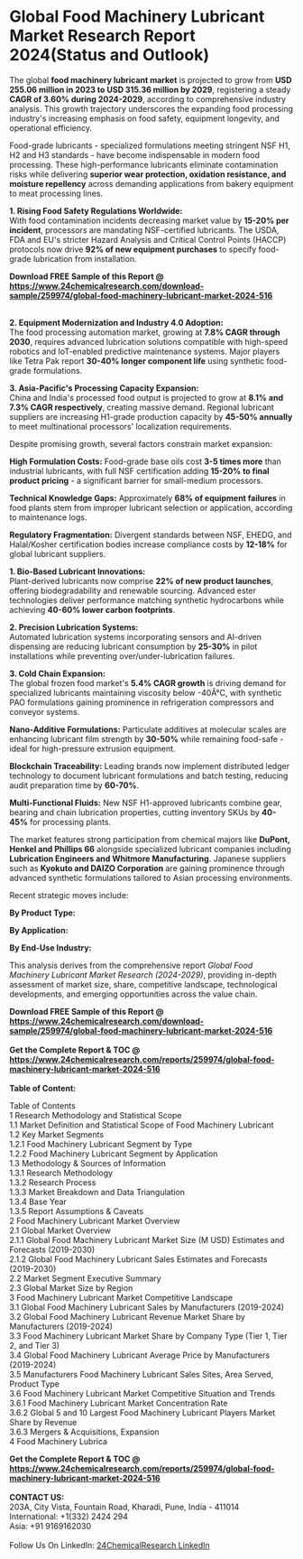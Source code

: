 <h1>Global Food Machinery Lubricant Market Research Report 2024(Status and Outlook)</h1><p>The global <strong>food machinery lubricant market</strong> is projected to grow from <strong>USD 255.06 million in 2023 to USD 315.36 million by 2029</strong>, registering a steady <strong>CAGR of 3.60% during 2024-2029</strong>, according to comprehensive industry analysis. This growth trajectory underscores the expanding food processing industry's increasing emphasis on food safety, equipment longevity, and operational efficiency.</p><p>Food-grade lubricants - specialized formulations meeting stringent NSF H1, H2 and H3 standards - have become indispensable in modern food processing. These high-performance lubricants eliminate contamination risks while delivering <strong>superior wear protection, oxidation resistance, and moisture repellency</strong> across demanding applications from bakery equipment to meat processing lines.</p><p><strong>1. Rising Food Safety Regulations Worldwide:</strong><br>
With food contamination incidents decreasing market value by <strong>15-20% per incident</strong>, processors are mandating NSF-certified lubricants. The USDA, FDA and EU's stricter Hazard Analysis and Critical Control Points (HACCP) protocols now drive <strong>92% of new equipment purchases</strong> to specify food-grade lubrication from installation.</p><div><b>Download FREE Sample of this Report @ 
            <a href="https://www.24chemicalresearch.com/download-sample/259974/global-food-machinery-lubricant-market-2024-516">
            https://www.24chemicalresearch.com/download-sample/259974/global-food-machinery-lubricant-market-2024-516</a></b></div><br><p><strong>2. Equipment Modernization and Industry 4.0 Adoption:</strong><br>
The food processing automation market, growing at <strong>7.8% CAGR through 2030</strong>, requires advanced lubrication solutions compatible with high-speed robotics and IoT-enabled predictive maintenance systems. Major players like Tetra Pak report <strong>30-40% longer component life</strong> using synthetic food-grade formulations.</p><p><strong>3. Asia-Pacific's Processing Capacity Expansion:</strong><br>
China and India's processed food output is projected to grow at <strong>8.1% and 7.3% CAGR respectively</strong>, creating massive demand. Regional lubricant suppliers are increasing H1-grade production capacity by <strong>45-50% annually</strong> to meet multinational processors' localization requirements.</p><p>Despite promising growth, several factors constrain market expansion:</p><p><strong>High Formulation Costs:</strong> Food-grade base oils cost <strong>3-5 times more</strong> than industrial lubricants, with full NSF certification adding <strong>15-20% to final product pricing</strong> - a significant barrier for small-medium processors.</p><p><strong>Technical Knowledge Gaps:</strong> Approximately <strong>68% of equipment failures</strong> in food plants stem from improper lubricant selection or application, according to maintenance logs.</p><p><strong>Regulatory Fragmentation:</strong> Divergent standards between NSF, EHEDG, and Halal/Kosher certification bodies increase compliance costs by <strong>12-18%</strong> for global lubricant suppliers.</p><p><strong>1. Bio-Based Lubricant Innovations:</strong><br>
Plant-derived lubricants now comprise <strong>22% of new product launches</strong>, offering biodegradability and renewable sourcing. Advanced ester technologies deliver performance matching synthetic hydrocarbons while achieving <strong>40-60% lower carbon footprints</strong>.</p><p><strong>2. Precision Lubrication Systems:</strong><br>
Automated lubrication systems incorporating sensors and AI-driven dispensing are reducing lubricant consumption by <strong>25-30%</strong> in pilot installations while preventing over/under-lubrication failures.</p><p><strong>3. Cold Chain Expansion:</strong><br>
The global frozen food market's <strong>5.4% CAGR growth</strong> is driving demand for specialized lubricants maintaining viscosity below -40Â°C, with synthetic PAO formulations gaining prominence in refrigeration compressors and conveyor systems.</p><p><strong>Nano-Additive Formulations:</strong> Particulate additives at molecular scales are enhancing lubricant film strength by <strong>30-50%</strong> while remaining food-safe - ideal for high-pressure extrusion equipment.</p><p><strong>Blockchain Traceability:</strong> Leading brands now implement distributed ledger technology to document lubricant formulations and batch testing, reducing audit preparation time by <strong>60-70%</strong>.</p><p><strong>Multi-Functional Fluids:</strong> New NSF H1-approved lubricants combine gear, bearing and chain lubrication properties, cutting inventory SKUs by <strong>40-45%</strong> for processing plants.</p><p>The market features strong participation from chemical majors like <strong>DuPont, Henkel and Phillips 66</strong> alongside specialized lubricant companies including <strong>Lubrication Engineers and Whitmore Manufacturing</strong>. Japanese suppliers such as <strong>Kyokuto and DAIZO Corporation</strong> are gaining prominence through advanced synthetic formulations tailored to Asian processing environments.</p><p>Recent strategic moves include:</p><p><strong>By Product Type:</strong></p><p><strong>By Application:</strong></p><p><strong>By End-Use Industry:</strong></p><p>This analysis derives from the comprehensive report <em>Global Food Machinery Lubricant Market Research (2024-2029)</em>, providing in-depth assessment of market size, share, competitive landscape, technological developments, and emerging opportunities across the value chain.</p><div><b>Download FREE Sample of this Report @ 
            <a href="https://www.24chemicalresearch.com/download-sample/259974/global-food-machinery-lubricant-market-2024-516">
            https://www.24chemicalresearch.com/download-sample/259974/global-food-machinery-lubricant-market-2024-516</a></b></div><br><div><b>Get the Complete Report & TOC @ 
            <a href="https://www.24chemicalresearch.com/reports/259974/global-food-machinery-lubricant-market-2024-516">
            https://www.24chemicalresearch.com/reports/259974/global-food-machinery-lubricant-market-2024-516</a></b></div><br>
            <b>Table of Content:</b><p>Table of Contents<br />
1 Research Methodology and Statistical Scope<br />
1.1 Market Definition and Statistical Scope of Food Machinery Lubricant<br />
1.2 Key Market Segments<br />
1.2.1 Food Machinery Lubricant Segment by Type<br />
1.2.2 Food Machinery Lubricant Segment by Application<br />
1.3 Methodology & Sources of Information<br />
1.3.1 Research Methodology<br />
1.3.2 Research Process<br />
1.3.3 Market Breakdown and Data Triangulation<br />
1.3.4 Base Year<br />
1.3.5 Report Assumptions & Caveats<br />
2 Food Machinery Lubricant Market Overview<br />
2.1 Global Market Overview<br />
2.1.1 Global Food Machinery Lubricant Market Size (M USD) Estimates and Forecasts (2019-2030)<br />
2.1.2 Global Food Machinery Lubricant Sales Estimates and Forecasts (2019-2030)<br />
2.2 Market Segment Executive Summary<br />
2.3 Global Market Size by Region<br />
3 Food Machinery Lubricant Market Competitive Landscape<br />
3.1 Global Food Machinery Lubricant Sales by Manufacturers (2019-2024)<br />
3.2 Global Food Machinery Lubricant Revenue Market Share by Manufacturers (2019-2024)<br />
3.3 Food Machinery Lubricant Market Share by Company Type (Tier 1, Tier 2, and Tier 3)<br />
3.4 Global Food Machinery Lubricant Average Price by Manufacturers (2019-2024)<br />
3.5 Manufacturers Food Machinery Lubricant Sales Sites, Area Served, Product Type<br />
3.6 Food Machinery Lubricant Market Competitive Situation and Trends<br />
3.6.1 Food Machinery Lubricant Market Concentration Rate<br />
3.6.2 Global 5 and 10 Largest Food Machinery Lubricant Players Market Share by Revenue<br />
3.6.3 Mergers & Acquisitions, Expansion<br />
4 Food Machinery Lubrica</p><div><b>Get the Complete Report & TOC @ 
            <a href="https://www.24chemicalresearch.com/reports/259974/global-food-machinery-lubricant-market-2024-516">
            https://www.24chemicalresearch.com/reports/259974/global-food-machinery-lubricant-market-2024-516</a></b></div><br><b>CONTACT US:</b><br>
            203A, City Vista, Fountain Road, Kharadi, Pune, India - 411014<br>
            International: +1(332) 2424 294<br>
            Asia: +91 9169162030 <br><br>
            Follow Us On LinkedIn: <a href="https://www.linkedin.com/company/24chemicalresearch/">24ChemicalResearch LinkedIn</a>